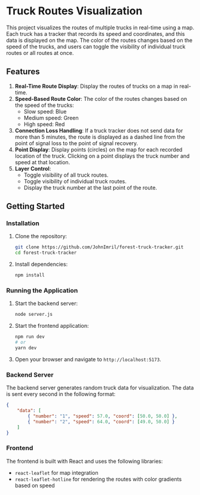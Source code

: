 # Truck Routes Visualization

This project visualizes the routes of multiple trucks in real-time using a map. Each truck has a tracker that records its speed and coordinates, and this data is displayed on the map. The color of the routes changes based on the speed of the trucks, and users can toggle the visibility of individual truck routes or all routes at once.

## Features

1. **Real-Time Route Display**: Display the routes of trucks on a map in real-time.
2. **Speed-Based Route Color**: The color of the routes changes based on the speed of the trucks:
    - Slow speed: Blue
    - Medium speed: Green
    - High speed: Red
3. **Connection Loss Handling**: If a truck tracker does not send data for more than 5 minutes, the route is displayed as a dashed line from the point of signal loss to the point of signal recovery.
4. **Point Display**: Display points (circles) on the map for each recorded location of the truck. Clicking on a point displays the truck number and speed at that location.
5. **Layer Control**:
    - Toggle visibility of all truck routes.
    - Toggle visibility of individual truck routes.
    - Display the truck number at the last point of the route.

## Getting Started

### Installation

1. Clone the repository:

    ```bash
    git clone https://github.com/JohnImril/forest-truck-tracker.git
    cd forest-truck-tracker
    ```

2. Install dependencies:
    ```bash
    npm install
    ```

### Running the Application

1. Start the backend server:

    ```bash
    node server.js
    ```

2. Start the frontend application:

    ```bash
    npm run dev
    # or
    yarn dev
    ```

3. Open your browser and navigate to `http://localhost:5173`.

### Backend Server

The backend server generates random truck data for visualization. The data is sent every second in the following format:

```json
{
	"data": [
		{ "number": "1", "speed": 57.0, "coord": [50.0, 50.0] },
		{ "number": "2", "speed": 64.0, "coord": [49.0, 50.0] }
	]
}
```

### Frontend

The frontend is built with React and uses the following libraries:

-   `react-leaflet` for map integration
-   `react-leaflet-hotline` for rendering the routes with color gradients based on speed

